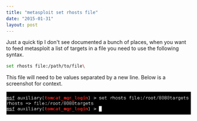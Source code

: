 ```yaml
---
title: "metasploit set rhosts file"
date: "2015-01-31"
layout: post
---
```


Just a quick tip I don't see documented a bunch of places, when you want to feed metasploit a list of targets in a file you need to use the following syntax.

```bash
set rhosts file:/path/to/file\
```

This file will need to be values separated by a new line. Below is a screenshot for context.


![](assets/metasploit-set-rhosts-file.jpg)
